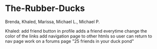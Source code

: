 # The-Rubber-Ducks
Brenda, Khaled, Marissa, Michael L., Michael P.

Khaled:
add friend button in profile adds a friend everytime
change the color of the links
add navigation page to other htmls so user can return to nav page
work on a forums page
"25 friends in your duck pond"
